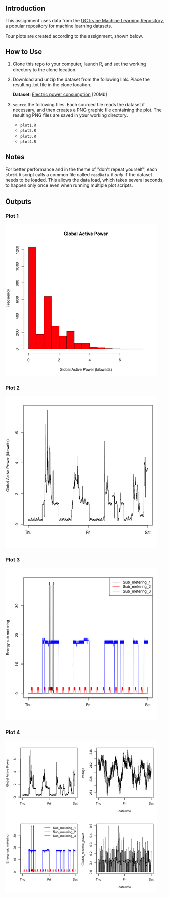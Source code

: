 ## Introduction

This assignment uses data from
the <a href="http://archive.ics.uci.edu/ml/">UC Irvine Machine
Learning Repository</a>, a popular repository for machine learning
datasets. 

Four plots are created according to the assignment, shown below.

## How to Use
1. Clone this repo to your computer, launch R, and set the working directory to the clone location.

1. Download and unzip the dataset from the following link. Place the resulting .txt file in the clone location.

    <b>Dataset</b>: <a href="https://d396qusza40orc.cloudfront.net/exdata%2Fdata%2Fhousehold_power_consumption.zip">Electric power consumption</a> [20Mb]

1. `source` the following files. Each sourced file reads the dataset if necessary, and then creates a PNG graphic file containing the plot. The resulting PNG files are saved in your working directory.
    * `plot1.R`
    * `plot2.R`
    * `plot3.R`
    * `plot4.R`
    
## Notes
For better performance and in the theme of "don't repeat yourself", each `plotN.R` script calls a common file called `readData.R` _only_ if the dataset needs to be loaded. This allows the data load, which takes several seconds, to happen only once even when running multiple plot scripts.
 
## Outputs    
### Plot 1

![plot1](plot1.png) 

### Plot 2

![plot2](plot2.png) 

### Plot 3

![plot3](plot3.png) 

### Plot 4

![plot4](plot4.png) 



